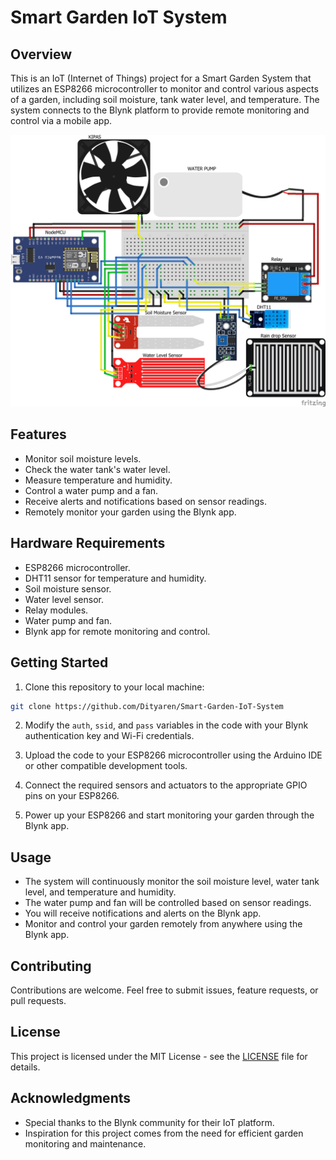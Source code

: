 # Smart Garden IoT System

## Overview

This is an IoT (Internet of Things) project for a Smart Garden System that utilizes an ESP8266 microcontroller to monitor and control various aspects of a garden, including soil moisture, tank water level, and temperature. The system connects to the Blynk platform to provide remote monitoring and control via a mobile app.

![Smart Garden IoT System](images/smart-garden.jpg)

## Features

- Monitor soil moisture levels.
- Check the water tank's water level.
- Measure temperature and humidity.
- Control a water pump and a fan.
- Receive alerts and notifications based on sensor readings.
- Remotely monitor your garden using the Blynk app.

## Hardware Requirements

- ESP8266 microcontroller.
- DHT11 sensor for temperature and humidity.
- Soil moisture sensor.
- Water level sensor.
- Relay modules.
- Water pump and fan.
- Blynk app for remote monitoring and control.

## Getting Started

1. Clone this repository to your local machine:

```bash
git clone https://github.com/Dityaren/Smart-Garden-IoT-System
```

2. Modify the `auth`, `ssid`, and `pass` variables in the code with your Blynk authentication key and Wi-Fi credentials.

3. Upload the code to your ESP8266 microcontroller using the Arduino IDE or other compatible development tools.

4. Connect the required sensors and actuators to the appropriate GPIO pins on your ESP8266.

5. Power up your ESP8266 and start monitoring your garden through the Blynk app.

## Usage

- The system will continuously monitor the soil moisture level, water tank level, and temperature and humidity.
- The water pump and fan will be controlled based on sensor readings.
- You will receive notifications and alerts on the Blynk app.
- Monitor and control your garden remotely from anywhere using the Blynk app.

## Contributing

Contributions are welcome. Feel free to submit issues, feature requests, or pull requests.

## License

This project is licensed under the MIT License - see the [LICENSE](LICENSE) file for details.

## Acknowledgments

- Special thanks to the Blynk community for their IoT platform.
- Inspiration for this project comes from the need for efficient garden monitoring and maintenance.
